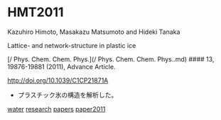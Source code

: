 # HMT2011

Kazuhiro Himoto, Masakazu Matsumoto and Hideki Tanaka

Lattice- and network-structure in plastic ice

[/ Phys. Chem. Chem. Phys.](/ Phys. Chem. Chem. Phys..md) #### 13, 19876-19881 (2011), Advance Article.

http://doi.org/10.1039/C1CP21871A

* プラスチック氷の構造を解析した。
[](https://gyazo.com/39cf7ec2d5b8203767fd552acae17760)



[water](water.md) [research](research.md) [papers](papers.md) [paper2011](paper2011.md)



